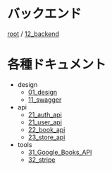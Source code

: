 # バックエンド

[root](./../../README.md) 
/ [12_backend](./README.md)

# 各種ドキュメント

* design
  * [01_design](./01_design/README.md)
  * [11_swagger](./11_swagger/README.md)
* api
  * [21_auth_api](./21_auth_api/README.md)
  * [21_user_api](./22_user_api/README.md)
  * [22_book_api](./23_book_api/README.md)
  * [23_store_api](./24_store_api/README.md)
* tools
  * [31_Google_Books_API](./31_google_books_api/README.md)
  * [32_stripe](./32_stripe/README.md)
